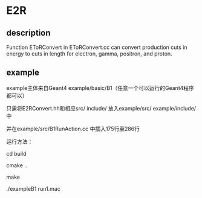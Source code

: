 # E2R

## description

Function EToRConvert in EToRConvert.cc can convert production cuts in energy to cuts in length for electron, gamma, positron, and proton.

## example

example主体来自Geant4 example/basic/B1（任意一个可以运行的Geant4程序都可以）

只需将E2RConvert.hh和相应src/ include/ 放入example/src/   example/include/中

并在example/src/B1RunAction.cc 中插入175行至286行


运行方法：

cd build

cmake ..

make 

./exampleB1 run1.mac
